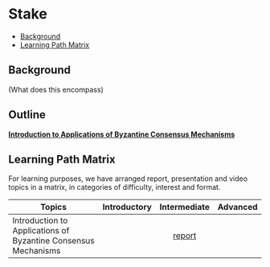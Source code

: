 # Stake 

- [Background](#background)
- [Learning Path Matrix](#learning-path-matrix)

## Background

(What does this encompass)

## Outline

[**Introduction to Applications of Byzantine Consensus Mechanisms**](consensus-mechanisms/BFT-consensus-mechanisms-applications/MainReport.md)

## Learning Path Matrix 

For learning purposes, we have arranged report, presentation and video topics in a matrix, in categories of difficulty, interest and format.

| Topics                                                       | Introductory |                         Intermediate                         | Advanced |
| ------------------------------------------------------------ | :----------: | :----------------------------------------------------------: | :------: |
| Introduction to Applications of Byzantine Consensus Mechanisms |              | [report](consensus-mechanisms/BFT-consensus-mechanisms-applications/MainReport.md) |          |

